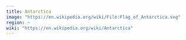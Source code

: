 ```yaml
---
title: Antarctica
image: "https://en.wikipedia.org/wiki/File:Flag_of_Antarctica.svg"
region: ~
wiki: "https://en.wikipedia.org/wiki/Antarctica"
---
```

